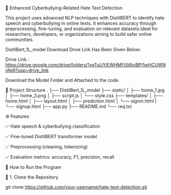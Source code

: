 🚨 Enhanced Cyberbullying-Related Hate Text Detection

This project uses advanced NLP techniques with DistilBERT to identify hate speech and cyberbullying in online texts. It enhances accuracy through preprocessing, fine-tuning, and evaluation on relevant datasets.Ideal for researchers, developers, or organizations aiming to build safer online communities.

DistilBert_1L_model Download Drive Link Has Been Given Below:

Drive Link : https://drive.google.com/drive/folders/1yeTuUYiEWHMFjSt6viBPj1wHCUWNrAb6?usp=drive_link

Download the Model Folder and Attached to the code.

📂 Project Structure
.
├── DistilBert_1L_model
├── static/
│   ├── home_1.jpg
│   ├── home_3.png
│   ├── script.js
│   └── style.css
├── templates/
│   ├── home.html
│   ├── layout.html
│   ├── prediction.html
│   └── signin.html
|   └── signup.html
├── app.py
├── README.md
└── req.txt

⚙️ Features

✅ Hate speech & cyberbullying classification

✅ Fine-tuned DistilBERT transformer model

✅ Preprocessing (cleaning, tokenizing)

✅ Evaluation metrics: accuracy, F1, precision, recall

🚀 How to Run the Program

🔧 1. Clone the Repository

git clone https://github.com/your-username/hate-text-detection.git

